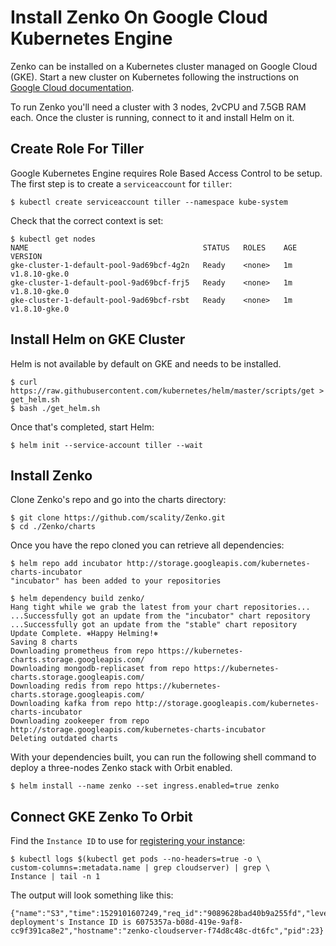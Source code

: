 # Install Zenko On Google Cloud Kubernetes Engine

Zenko can be installed on a Kubernetes cluster managed on Google Cloud
(GKE). Start a new cluster on Kubernetes following the instructions on [Google
Cloud
documentation](https://cloud.google.com/kubernetes-engine/docs/quickstart).

To run Zenko you'll need a cluster with 3 nodes, 2vCPU and 7.5GB RAM
each. Once the cluster is running, connect to it and install Helm on
it.

## Create Role For Tiller

Google Kubernetes Engine requires Role Based Access Control to be
setup. The first step is to create a `serviceaccount` for `tiller`:

```shell
$ kubectl create serviceaccount tiller --namespace kube-system
```

Check that the correct context is set:

```shell
$ kubectl get nodes
NAME                                       STATUS   ROLES    AGE VERSION
gke-cluster-1-default-pool-9ad69bcf-4g2n   Ready    <none>   1m  v1.8.10-gke.0
gke-cluster-1-default-pool-9ad69bcf-frj5   Ready    <none>   1m  v1.8.10-gke.0
gke-cluster-1-default-pool-9ad69bcf-rsbt   Ready    <none>   1m  v1.8.10-gke.0
```

## Install Helm on GKE Cluster

Helm is not available by default on GKE and needs to be installed.

```shell
$ curl https://raw.githubusercontent.com/kubernetes/helm/master/scripts/get > get_helm.sh
$ bash ./get_helm.sh
```

Once that's completed, start Helm:

```shell
$ helm init --service-account tiller --wait
```
## Install Zenko

Clone Zenko's repo and go into the charts directory:

```shell
$ git clone https://github.com/scality/Zenko.git
$ cd ./Zenko/charts
```

Once you have the repo cloned you can retrieve all dependencies:

```shell
$ helm repo add incubator http://storage.googleapis.com/kubernetes-charts-incubator
"incubator" has been added to your repositories

$ helm dependency build zenko/
Hang tight while we grab the latest from your chart repositories...
...Successfully got an update from the "incubator" chart repository
...Successfully got an update from the "stable" chart repository
Update Complete. ⎈Happy Helming!⎈
Saving 8 charts
Downloading prometheus from repo https://kubernetes-charts.storage.googleapis.com/
Downloading mongodb-replicaset from repo https://kubernetes-charts.storage.googleapis.com/
Downloading redis from repo https://kubernetes-charts.storage.googleapis.com/
Downloading kafka from repo http://storage.googleapis.com/kubernetes-charts-incubator
Downloading zookeeper from repo http://storage.googleapis.com/kubernetes-charts-incubator
Deleting outdated charts
```

With your dependencies built, you can run the following shell command
to deploy a three-nodes Zenko stack with Orbit enabled.


```shell
$ helm install --name zenko --set ingress.enabled=true zenko
```
## Connect GKE Zenko To Orbit

Find the `Instance ID` to use for [registering your
instance](../docs/orbit_registration.md):

```shell
$ kubectl logs $(kubectl get pods --no-headers=true -o \
custom-columns=:metadata.name | grep cloudserver) | grep \
Instance | tail -n 1
```

The output will look something like this:

```
{"name":"S3","time":1529101607249,"req_id":"9089628bad40b9a255fd","level":"info","message":"this deployment's Instance ID is 6075357a-b08d-419e-9af8-cc9f391ca8e2","hostname":"zenko-cloudserver-f74d8c48c-dt6fc","pid":23}
```
